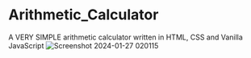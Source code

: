 # Arithmetic_Calculator
A VERY SIMPLE arithmetic calculator written in HTML, CSS and Vanilla JavaScript
![Screenshot 2024-01-27 020115](https://github.com/Mitko-M/Arithmetic_Calculator/assets/144683992/87d2fc84-805a-463f-95e5-0c3bce6054e6)
